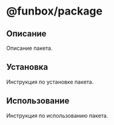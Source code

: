 # @funbox/package

## Описание

Описание пакета.

## Установка

Инструкция по установке пакета.

## Использование

Инструкция по использованию пакета.
